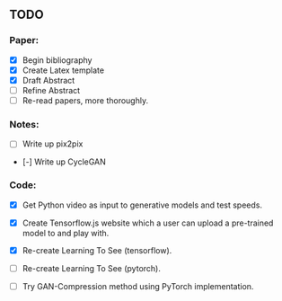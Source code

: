 ## TODO

### Paper:
- [x] Begin bibliography
- [x] Create Latex template
- [x] Draft Abstract
- [ ] Refine Abstract
- [ ] Re-read papers, more thoroughly.

### Notes:
- [ ] Write up pix2pix
- [-] Write up CycleGAN

### Code:
- [x] Get Python video as input to generative models and test speeds.
- [x] Create Tensorflow.js website which a user can upload a pre-trained model to and play with.
- [x] Re-create Learning To See (tensorflow).
- [ ] Re-create Learning To See (pytorch).
- [ ] Try GAN-Compression method using PyTorch implementation.

